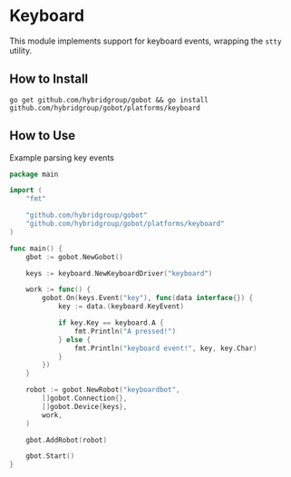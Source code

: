 # Keyboard

This module implements support for keyboard events, wrapping the `stty` utility.

## How to Install

```
go get github.com/hybridgroup/gobot && go install github.com/hybridgroup/gobot/platforms/keyboard
```

## How to Use

Example parsing key events

```go
package main

import (
	"fmt"

	"github.com/hybridgroup/gobot"
	"github.com/hybridgroup/gobot/platforms/keyboard"
)

func main() {
	gbot := gobot.NewGobot()

	keys := keyboard.NewKeyboardDriver("keyboard")

	work := func() {
		gobot.On(keys.Event("key"), func(data interface{}) {
			key := data.(keyboard.KeyEvent)

			if key.Key == keyboard.A {
				fmt.Println("A pressed!")
			} else {
				fmt.Println("keyboard event!", key, key.Char)
			}
		})
	}

	robot := gobot.NewRobot("keyboardbot",
		[]gobot.Connection{},
		[]gobot.Device{keys},
		work,
	)

	gbot.AddRobot(robot)

	gbot.Start()
}
```
